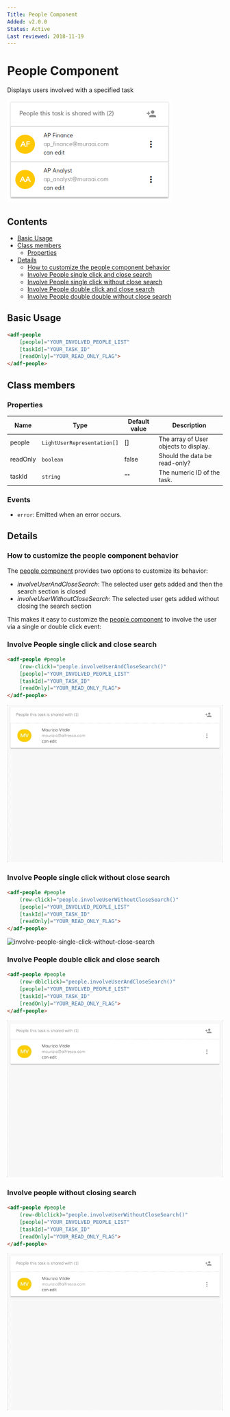 ```yaml
---
Title: People Component
Added: v2.0.0
Status: Active
Last reviewed: 2018-11-19
---
```


# People Component

Displays users involved with a specified task

![activiti-people](../../docassets/images/activiti_people.png)

## Contents

-   [Basic Usage](#basic-usage)
-   [Class members](#class-members)
    -   [Properties](#properties)
-   [Details](#details)
    -   [How to customize the people component behavior](#how-to-customize-the-people-component-behavior)
    -   [Involve People single click and close search](#involve-people-single-click-and-close-search)
    -   [Involve People single click without close search](#involve-people-single-click-without-close-search)
    -   [Involve People double click and close search](#involve-people-double-click-and-close-search)
    -   [Involve People double double without close search](#involve-people-double-double-without-close-search)

## Basic Usage

```html
<adf-people 
    [people]="YOUR_INVOLVED_PEOPLE_LIST" 
    [taskId]="YOUR_TASK_ID"
    [readOnly]="YOUR_READ_ONLY_FLAG">
</adf-people>
```

## Class members

### Properties

| Name     | Type                        | Default value | Description                           |
|----------|-----------------------------|---------------|---------------------------------------|
| people   | `LightUserRepresentation[]` | \[]           | The array of User objects to display. |
| readOnly | `boolean`                   | false         | Should the data be read-only?         |
| taskId   | `string`                    | ""            | The numeric ID of the task.           |

### Events

- `error`: Emitted when an error occurs.

## Details

### How to customize the people component behavior

The [people component](people.component.md) provides two options to customize its behavior:

-   _involveUserAndCloseSearch_: The selected user gets added and then the search section is closed
-   _involveUserWithoutCloseSearch_: The selected user gets added without closing the search section

This makes it easy to customize the [people component](people.component.md) to involve the user via a single or double click event:

### Involve People single click and close search

```html
<adf-people #people
    (row-click)="people.involveUserAndCloseSearch()"
    [people]="YOUR_INVOLVED_PEOPLE_LIST"
    [taskId]="YOUR_TASK_ID"
    [readOnly]="YOUR_READ_ONLY_FLAG">
</adf-people>
```

![involve-people-single-click-and-close-search](../../docassets/images/involve-people-single-click-and-close-search.gif)

### Involve People single click without close search

```html
<adf-people #people
    (row-click)="people.involveUserWithoutCloseSearch()"
    [people]="YOUR_INVOLVED_PEOPLE_LIST"
    [taskId]="YOUR_TASK_ID"
    [readOnly]="YOUR_READ_ONLY_FLAG">
</adf-people>
```

![involve-people-single-click-without-close-search](../../docassets/images/involve-people-single-click-without-close-search.gif)

### Involve People double click and close search

```html
<adf-people #people
    (row-dblclick)="people.involveUserAndCloseSearch()"
    [people]="YOUR_INVOLVED_PEOPLE_LIST"
    [taskId]="YOUR_TASK_ID"
    [readOnly]="YOUR_READ_ONLY_FLAG">
</adf-people>
```

![involve-people-double-click-and-close-search](../../docassets/images/involve-people-double-click-and-close-search.gif)

### Involve people without closing search

```html
<adf-people #people
    (row-dblclick)="people.involveUserWithoutCloseSearch()"
    [people]="YOUR_INVOLVED_PEOPLE_LIST"
    [taskId]="YOUR_TASK_ID"
    [readOnly]="YOUR_READ_ONLY_FLAG">
</adf-people>
```

![involve-people-double-click-without-close-search](../../docassets/images/involve-people-double-click-without-close-search.gif)
